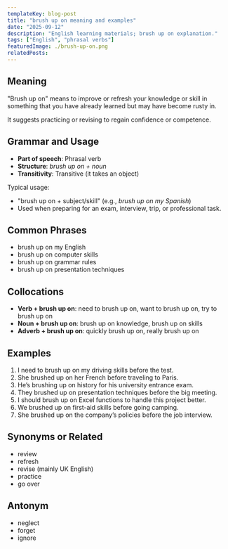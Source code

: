 ```yaml
---
templateKey: blog-post
title: "brush up on meaning and examples"
date: "2025-09-12"
description: "English learning materials; brush up on explanation."
tags: ["English", "phrasal verbs"]
featuredImage: ./brush-up-on.png
relatedPosts:
---
```


## Meaning

"Brush up on" means to improve or refresh your knowledge or skill in something that you have already learned but may have become rusty in.

It suggests practicing or revising to regain confidence or competence.

## Grammar and Usage

- **Part of speech**: Phrasal verb
- **Structure**: _brush up on + noun_
- **Transitivity**: Transitive (it takes an object)

Typical usage:

- "brush up on + subject/skill" (e.g., _brush up on my Spanish_)
- Used when preparing for an exam, interview, trip, or professional task.

## Common Phrases

- brush up on my English
- brush up on computer skills
- brush up on grammar rules
- brush up on presentation techniques

## Collocations

- **Verb + brush up on**: need to brush up on, want to brush up on, try to brush up on
- **Noun + brush up on**: brush up on knowledge, brush up on skills
- **Adverb + brush up on**: quickly brush up on, really brush up on

## Examples

1. I need to brush up on my driving skills before the test.
2. She brushed up on her French before traveling to Paris.
3. He’s brushing up on history for his university entrance exam.
4. They brushed up on presentation techniques before the big meeting.
5. I should brush up on Excel functions to handle this project better.
6. We brushed up on first-aid skills before going camping.
7. She brushed up on the company’s policies before the job interview.

## Synonyms or Related

- review
- refresh
- revise (mainly UK English)
- practice
- go over

## Antonym

- neglect
- forget
- ignore
